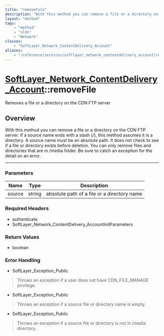 ```yaml
---
title: "removeFile"
description: "With this method you can remove a file or a directory on the CDN FTP server. If a source name ends with a slash (/), thi... "
layout: "method"
tags:
    - "method"
    - "sldn"
    - "Network"
classes:
    - "SoftLayer_Network_ContentDelivery_Account"
aliases:
    - "/reference/services/softlayer_network_contentdelivery_account/removeFile"
---
```

# [SoftLayer_Network_ContentDelivery_Account](/reference/services/SoftLayer_Network_ContentDelivery_Account)::removeFile

Removes a file or a directory on the CDN FTP server


## Overview 
With this method you can remove a file or a directory on the CDN FTP server. If a source name ends with a slash (/), this method assumes it is a directory.  A source name must be an absolute path. It does not check to see if a file or directory exists before deletion. You can only remove files and directories that are in /media folder. Be sure to catch an exception for the detail on an error. 

-----

### Parameters 
|Name | Type | Description |
| --- | --- | --- |
|source| string| absolute path of a file or a directory name|


### Required Headers
* authenticate
* SoftLayer_Network_ContentDelivery_AccountInitParameters


### Return Values
* boolean



### Error Handling

* SoftLayer_Exception_Public 

> Throws an exception if a user does not have CDN_FILE_MANAGE privilege. 

* SoftLayer_Exception_Public 

> Throws an exception if a source file or directory name is empty. 

* SoftLayer_Exception_Public 

> Throws an exception if a source file or directory is not in /media directory. 



